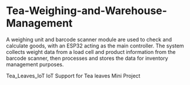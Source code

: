 # Tea-Weighing-and-Warehouse-Management
A weighing unit and barcode scanner module are used to check and calculate goods, with an ESP32 acting as the main controller. The system collects weight data from a load cell and product information from the barcode scanner, then processes and stores the data for inventory management purposes.

Tea_Leaves_IoT
IoT Support for Tea leaves Mini Project
